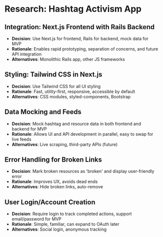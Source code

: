 # Research: Hashtag Activism App

## Integration: Next.js Frontend with Rails Backend
- **Decision**: Use Next.js for frontend, Rails for backend, mock data for MVP
- **Rationale**: Enables rapid prototyping, separation of concerns, and future API integration
- **Alternatives**: Monolithic Rails app, other JS frameworks

## Styling: Tailwind CSS in Next.js
- **Decision**: Use Tailwind CSS for all UI styling
- **Rationale**: Fast, utility-first, responsive, accessible by default
- **Alternatives**: CSS modules, styled-components, Bootstrap

## Data Mocking and Feeds
- **Decision**: Mock hashtag and resource data in both frontend and backend for MVP
- **Rationale**: Allows UI and API development in parallel, easy to swap for live feeds
- **Alternatives**: Live scraping, third-party APIs (future)

## Error Handling for Broken Links
- **Decision**: Mark broken resources as 'broken' and display user-friendly error
- **Rationale**: Improves UX, avoids dead ends
- **Alternatives**: Hide broken links, auto-remove

## User Login/Account Creation
- **Decision**: Require login to track completed actions, support email/password for MVP
- **Rationale**: Simple, familiar, can expand to OAuth later
- **Alternatives**: Social login, anonymous tracking
